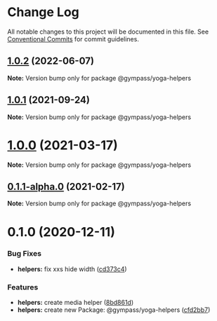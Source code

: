 # Change Log

All notable changes to this project will be documented in this file.
See [Conventional Commits](https://conventionalcommits.org) for commit guidelines.

## [1.0.2](https://github.com/Gympass/yoga/compare/@gympass/yoga-helpers@1.0.1...@gympass/yoga-helpers@1.0.2) (2022-06-07)

**Note:** Version bump only for package @gympass/yoga-helpers





## [1.0.1](https://github.com/Gympass/yoga/compare/@gympass/yoga-helpers@1.0.0...@gympass/yoga-helpers@1.0.1) (2021-09-24)

**Note:** Version bump only for package @gympass/yoga-helpers





# [1.0.0](https://github.com/Gympass/yoga/compare/@gympass/yoga-helpers@0.1.1-alpha.0...@gympass/yoga-helpers@1.0.0) (2021-03-17)

**Note:** Version bump only for package @gympass/yoga-helpers





## [0.1.1-alpha.0](https://github.com/Gympass/yoga/compare/@gympass/yoga-helpers@0.1.0...@gympass/yoga-helpers@0.1.1-alpha.0) (2021-02-17)

**Note:** Version bump only for package @gympass/yoga-helpers

# 0.1.0 (2020-12-11)

### Bug Fixes

- **helpers:** fix xxs hide width ([cd373c4](https://github.com/Gympass/yoga/commit/cd373c4a544a4f42a068aef026d17fe1ed3ad955))

### Features

- **helpers:** create media helper ([8bd861d](https://github.com/Gympass/yoga/commit/8bd861dbb26e1650af6adcd1105791dc9adf34c1))
- **helpers:** create new Package: @gympass/yoga-helpers ([cfd2bb7](https://github.com/Gympass/yoga/commit/cfd2bb75866fe17c48e27246b1413e813ff0ae4a))
